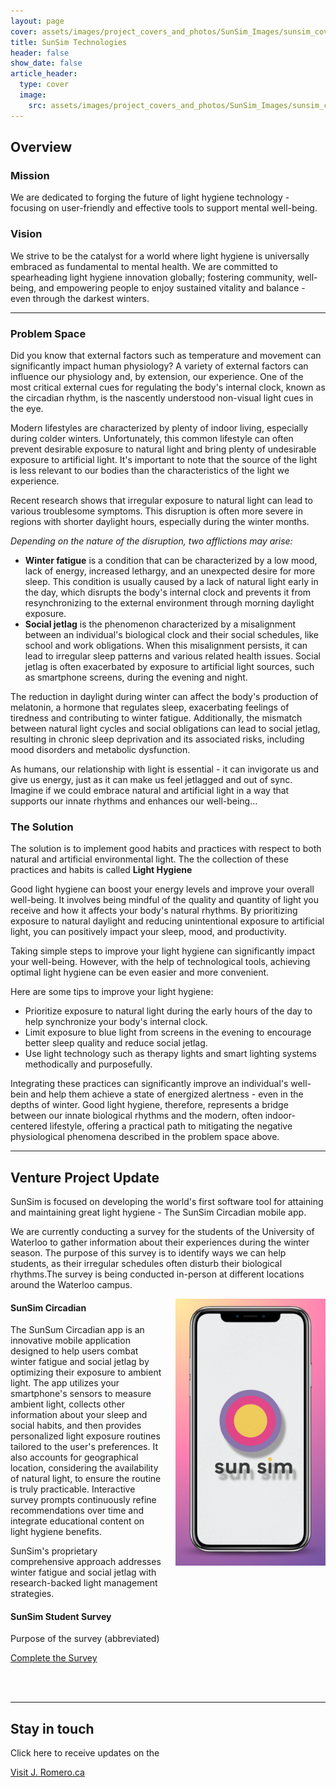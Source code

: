 ```yaml
---
layout: page
cover: assets/images/project_covers_and_photos/SunSim_Images/sunsim_cover_3.png
title: SunSim Technologies
header: false
show_date: false
article_header:
  type: cover
  image:
    src: assets/images/project_covers_and_photos/SunSim_Images/sunsim_cover_3.png
---
```


<style>
  .right-aligned-image {
    float: right; /* Aligns the image to the right */
    margin: 0 0 20px 20px; /* Adds space around the image */
  }
</style>

## Overview

### Mission
We are dedicated to forging the future of light hygiene technology - focusing on user-friendly and effective tools to support mental well-being.

### Vision
We strive to be the catalyst for a world where light hygiene is universally embraced as fundamental to mental health. We are committed to spearheading light hygiene innovation globally; fostering community, well-being, and empowering people to enjoy sustained vitality and balance - even through the darkest winters.

---

### Problem Space
Did you know that external factors such as temperature and movement can significantly impact human physiology? A variety of external factors can influence our physiology and, by extension, our experience. One of the most critical external cues for regulating the body's internal clock, known as the circadian rhythm, is the nascently understood non-visual light cues in the eye. 

Modern lifestyles are characterized by plenty of indoor living, especially during colder winters. Unfortunately, this common lifestyle can often prevent desirable exposure to natural light and bring plenty of undesirable exposure to artificial light. It's important to note that the source of the light is less relevant to our bodies than the characteristics of the light we experience.

Recent research shows that irregular exposure to natural light can lead to various troublesome symptoms. This disruption is often more severe in regions with shorter daylight hours, especially during the winter months. 

*Depending on the nature of the disruption, two afflictions may arise:*

  - **Winter fatigue** is a condition that can be characterized by a low mood, lack of energy, increased lethargy, and an unexpected desire for more sleep. This condition is usually caused by a lack of natural light early in the day, which disrupts the body's internal clock and prevents it from resynchronizing to the external environment through morning daylight exposure.
  - **Social jetlag** is the phenomenon characterized by a misalignment between an individual's biological clock and their social schedules, like school and work obligations. When this misalignment persists, it can lead to irregular sleep patterns and various related health issues. Social jetlag is often exacerbated by exposure to artificial light sources, such as smartphone screens, during the evening and night.

The reduction in daylight during winter can affect the body's production of melatonin, a hormone that regulates sleep, exacerbating feelings of tiredness and contributing to winter fatigue. Additionally, the mismatch between natural light cycles and social obligations can lead to social jetlag, resulting in chronic sleep deprivation and its associated risks, including mood disorders and metabolic dysfunction.

As humans, our relationship with light is essential - it can invigorate us and give us energy, just as it can make us feel jetlagged and out of sync.
Imagine if we could embrace natural and artificial light in a way that supports our innate rhythms and enhances our well-being...

### The Solution
The solution is to implement good habits and practices with respect to both natural and artificial environmental light. The the collection of these practices and habits is called **Light Hygiene**

Good light hygiene can boost your energy levels and improve your overall well-being. It involves being mindful of the quality and quantity of light you receive and how it affects your body's natural rhythms. By prioritizing exposure to natural daylight and reducing unintentional exposure to artificial light, you can positively impact your sleep, mood, and productivity. 

Taking simple steps to improve your light hygiene can significantly impact your well-being. However, with the help of technological tools, achieving optimal light hygiene can be even easier and more convenient.

Here are some tips to improve your light hygiene:

  - Prioritize exposure to natural light during the early hours of the day to help synchronize your body's internal clock.
  - Limit exposure to blue light from screens in the evening to encourage better sleep quality and reduce social jetlag.
  - Use light technology such as therapy lights and smart lighting systems methodically and purposefully.

Integrating these practices can significantly improve an individual's well-bein and help them achieve a state of energized alertness - even in the depths of winter. Good light hygiene, therefore, represents a bridge between our innate biological rhythms and the modern, often indoor-centered lifestyle, offering a practical path to mitigating the negative physiological phenomena described in the problem space above.

---

## Venture Project Update
SunSim is focused on developing the world's first software tool for attaining and maintaining great light hygiene - The SunSim Circadian mobile app. 

We are currently conducting a survey for the students of the University of Waterloo to gather information about their experiences during the winter season. The purpose of this survey is to identify ways we can help students, as their irregular schedules often disturb their biological rhythms.The survey is being conducted in-person at different locations around the Waterloo campus.


<div class="right-aligned-image">
  <img src="/assets/images/project_covers_and_photos/SunSim_Images/SunSim_circadian_logo_iphone.png" alt="iPhone Image" width="240"/>
</div>

#### SunSim Circadian

The SunSum Circadian app is an innovative mobile application designed to help users combat winter fatigue and social jetlag by optimizing their exposure to ambient light. 
The app utilizes your smartphone's sensors to measure ambient light, collects other information about your sleep and social habits, and then provides personalized light exposure routines tailored to the user's preferences. It also accounts for geographical location, considering the availability of natural light, to ensure the routine is truly practicable. Interactive survey prompts continuously refine recommendations over time and integrate educational content on light hygiene benefits.

SunSim's proprietary comprehensive approach addresses winter fatigue and social jetlag with research-backed light management strategies.

#### SunSim Student Survey
Purpose of the survey (abbreviated)

<a class="button button--primary button--rounded button--sm" href="/project_subpages/sunsim/sunsim_student_survey.html">Complete the Survey</a>

<br><br>

---

## Stay in touch

Click here to receive updates on the

<a class="button button--secondary button--rounded button--sm" href="/index.html">Visit J. Romero.ca</a>